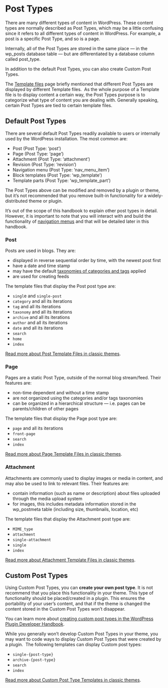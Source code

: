 # Post Types

There are many different types of content in WordPress. These content types are normally described as Post Types, which may be a little confusing since it refers to all different types of content in WordPress. For example, a post is a specific Post Type, and so is a page.

Internally, all of the Post Types are stored in the same place — in the wp\_posts database table — but are differentiated by a database column called post\_type.

In addition to the default Post Types, you can also create Custom Post Types.

The [Template files](https://developer.wordpress.org/themes/basics/template-files/) page briefly mentioned that different Post Types are displayed by different Template files.  As the whole purpose of a Template file is to display content a certain way, the Post Types purpose is to categorize what type of content you are dealing with. Generally speaking, certain Post Types are tied to certain template files.

## Default Post Types

There are several default Post Types readily available to users or internally used by the WordPress installation. The most common are:

*   Post (Post Type: ‘post’)
*   Page (Post Type: ‘page’)
*   Attachment (Post Type: ‘attachment’)
*   Revision (Post Type: ‘revision’)
*   Navigation menu (Post Type: ‘nav\_menu\_item’)
*   Block templates (Post Type: ‘wp\_template’)
*   Template parts (Post Type: ‘wp\_template\_part’)

The Post Types above can be modified and removed by a plugin or theme, but it’s not recommended that you remove built-in functionality for a widely-distributed theme or plugin.

It’s out of the scope of this handbook to explain other post types in detail. However, it is important to note that you will interact with and build the functionality of [navigation menus](https://developer.wordpress.org/themes/functionality/navigation-menus/) and that will be detailed later in this handbook.

### Post

Posts are used in blogs. They are:

*   displayed in reverse sequential order by time, with the newest post first
*   have a date and time stamp
*   may have the default [taxonomies of categories and tags](https://developer.wordpress.org/themes/functionality/categories-tags-custom-taxonomies/) applied
*   are used for creating feeds

The template files that display the Post post type are:

*   `singl`e and `single-post`
*   `category` and all its iterations
*   `tag` and all its iterations
*   `taxonomy` and all its iterations
*   `archive` and all its iterations
*   `author` and all its iterations
*   `date` and all its iterations
*   `search`
*   `home`
*   `index`

[Read more about Post Template Files in classic themes](https://developer.wordpress.org/themes/template-files-section/post-template-files/).

### Page

Pages are a static Post Type, outside of the normal blog stream/feed. Their features are:

*   non-time dependent and without a time stamp
*   are not organized using the categories and/or tags taxonomies
*   can be organized in a hierarchical structure — i.e. pages can be parents/children of other pages

The template files that display the Page post type are:

*   `page` and all its iterations
*   `front-page`
*   `search`
*   `index`

[Read more about Page Template Files in classic themes](https://developer.wordpress.org/themes/template-files-section/page-template-files/).

### Attachment

Attachments are commonly used to display images or media in content, and may also be used to link to relevant files. Their features are:

*   contain information (such as name or description) about files uploaded through the media upload system
*   for images, this includes metadata information stored in the wp\_postmeta table (including size, thumbnails, location, etc)

The template files that display the Attachment post type are:

*   `MIME_type`
*   `attachment`
*   `single-attachment`
*   `single`
*   `index`

[Read more about Attachment Template Files in classic themes](https://developer.wordpress.org/themes/template-files-section/attachment-template-files/).

## Custom Post Types

Using Custom Post Types, you can **create your own post type**. It is not recommend that you place this functionality in your theme. This type of functionality should be placed/created in a plugin. This ensures the portability of your user’s content, and that if the theme is changed the content stored in the Custom Post Types won’t disappear.

You can learn more about [creating custom post types in the WordPress Plugin Developer Handbook](https://developer.wordpress.org/plugins/post-types/registering-custom-post-types/).

While you generally won’t develop Custom Post Types in your theme, you may want to code ways to display Custom Post Types that were created by a plugin.  The following templates can display Custom post types:

*   `single-{post-type}`
*   `archive-{post-type}`
*   `search`
*   `index`

[Read more about Custom Post Type Templates in classic themes](https://developer.wordpress.org/themes/template-files-section/custom-post-type-template-files/).